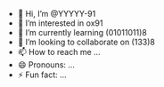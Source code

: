 - 👋 Hi, I’m @YYYYY-91
- 👀 I’m interested in ox91
- 🌱 I’m currently learning (01011011)8
- 💞️ I’m looking to collaborate on (133)8
- 📫 How to reach me ...
- 😄 Pronouns: ...
- ⚡ Fun fact: ...

<!---
YYYYY-91/YYYYY-91 is a ✨ special ✨ repository because its `README.md` (this file) appears on your GitHub profile.
You can click the Preview link to take a look at your changes.
--->
